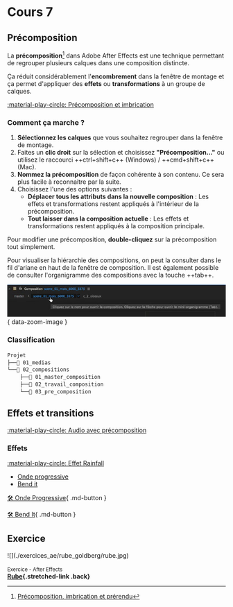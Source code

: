 # Cours 7

## Précomposition

La **précomposition**[^precomp] dans Adobe After Effects est une technique permettant de regrouper plusieurs calques dans une composition distincte. 

[^precomp]: [Précomposition, imbrication et prérendu](https://helpx.adobe.com/ca_fr/after-effects/using/precomposing-nesting-pre-rendering.html)

Ça réduit considérablement l'**encombrement** dans la fenêtre de montage et ça permet d'appliquer des **effets** ou **transformations** à un groupe de calques.

[:material-play-circle: Précomposition et imbrication](https://cmontmorency365.sharepoint.com/:v:/s/TIM-582214-Animation2d77/EYd2F6D_qkFPlmhAlDyYKMAB7DiYmy3ej8tJPcGw3eHeqQ?e=fcdAXl)

### Comment ça marche ?

1. **Sélectionnez les calques** que vous souhaitez regrouper dans la fenêtre de montage.
2. Faites un **clic droit** sur la sélection et choisissez **"Précomposition…"** ou utilisez le raccourci ++ctrl+shift+c++ (Windows) / ++cmd+shift+c++ (Mac).
3. **Nommez la précomposition** de façon cohérente à son contenu. Ce sera plus facile à reconnaitre par la suite.
4. Choisissez l'une des options suivantes :
   - **Déplacer tous les attributs dans la nouvelle composition** : Les effets et transformations restent appliqués à l'intérieur de la précomposition.
   - **Tout laisser dans la composition actuelle** : Les effets et transformations restent appliqués à la composition principale.

Pour modifier une précomposition, **double-cliquez** sur la précomposition tout simplement.

Pour visualiser la hiérarchie des compositions, on peut la consulter dans le fil d'ariane en haut de la fenêtre de composition. Il est également possible de consulter l'organigramme des compositions avec la touche ++tab++.

![](./assets/images/organigramme.png){ data-zoom-image }

### Classification

```txt
Projet
├──📁 01_medias
└──📁 02_compositions
    ├──📁 01_master_composition
    ├──📁 02_travail_composition
    └──📁 03_pre_composition 
```

## Effets et transitions





[:material-play-circle: Audio avec précomposition](https://cmontmorency365.sharepoint.com/:v:/s/TIM-582214-Animation2d77/EdYh6hVPDCxHhf6VA7zWbR8BEyczlnp2lYrVGSK6BAVJHw?e=lrhqIm)

### Effets

[:material-play-circle: Effet Rainfall](https://cmontmorency365.sharepoint.com/:v:/s/TIM-582214-Animation2d77/ERH5bWOx7BVInt8_ULJ6OwsBYh8u9XTHKri8jIjvVS6pYA?e=y75sjm)

<!-- [:material-play-circle: Splash](https://cmontmorency365.sharepoint.com/:v:/s/TIM-582214-Animation2d77/EbTWdoyUo3NDvs0zyxz3U1wBPjyHqOjtHH7jLdiRGCO4ZA?e=91ggi9)
[:material-play-circle: Expression](https://cmontmorency365.sharepoint.com/:v:/s/TIM-582214-Animation2d77/ETxZvGlMdL1CisMBrtucYZUBBXWDcGTiq03-DEA3SEBKgA?e=C4F33M) -->

- <a href="https://cmontmorency365.sharepoint.com/:v:/s/TIM-582214-Animation2d77/EX9ajx8UpMxCqE_Ed9PsYlIBlPqeaHhtyH7W2-vJ3sjBGQ?e=bIwk2Y">Onde progressive</a>
- <a href="https://cmontmorency365.sharepoint.com/:v:/s/TIM-582214-Animation2d77/ESKGZY5CKUBGvHl2i6FtASQBGNrbN2CLUvsuu-Q5HKNI8w?e=eX4SL2">Bend it</a>

[🛠️ Onde Progressive](exercices_ae/08_ondeProgressive.md){ .md-button }

[🛠️ Bend It](exercices_ae/08_bendIt.md){ .md-button }

## Exercice

<div class="grid grid-1-2" markdown>
  ![](./exercices_ae/rube_goldberg/rube.jpg)

  <small>Exercice - After Effects</small><br>
  **[Rube](./exercices_ae/rube_goldberg/rube.md){.stretched-link .back}**
</div>


